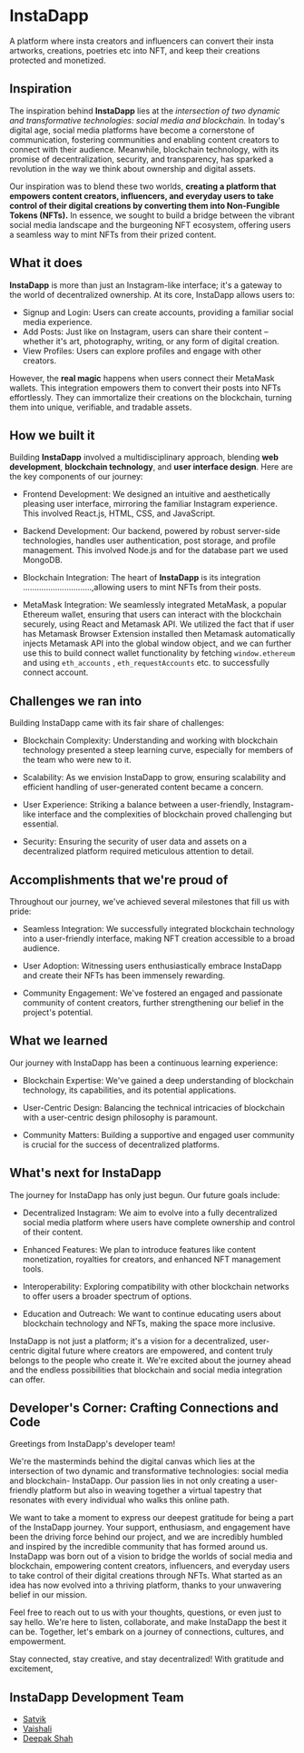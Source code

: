 # InstaDapp

A platform where insta creators and influencers can convert their insta artworks, creations, poetries etc into NFT, and keep their creations protected and monetized.

## Inspiration 
The inspiration behind **InstaDapp** lies at the *intersection of two dynamic and transformative technologies: social media and blockchain.* In today's digital age, social media platforms have become a cornerstone of communication, fostering communities and enabling content creators to connect with their audience. Meanwhile, blockchain technology, with its promise of decentralization, security, and transparency, has sparked a revolution in the way we think about ownership and digital assets.

Our inspiration was to blend these two worlds, **creating a platform that empowers content creators, influencers, and everyday users to take control of their digital creations by converting them into Non-Fungible Tokens (NFTs).** In essence, we sought to build a bridge between the vibrant social media landscape and the burgeoning NFT ecosystem, offering users a seamless way to mint NFTs from their prized content.

## What it does 
**InstaDapp** is more than just an Instagram-like interface; it's a gateway to the world of decentralized ownership. At its core, InstaDapp allows users to:

- Signup and Login: Users can create accounts, providing a familiar social media experience.
- Add Posts: Just like on Instagram, users can share their content – whether it's art, photography, writing, or any form of digital creation.
- View Profiles: Users can explore profiles and engage with other creators.

However, the **real magic** happens when users connect their MetaMask wallets. This integration empowers them to convert their posts into NFTs effortlessly. They can immortalize their creations on the blockchain, turning them into unique, verifiable, and tradable assets.

## How we built it
Building **InstaDapp** involved a multidisciplinary approach, blending **web development**, **blockchain technology**, and **user interface design**. Here are the key components of our journey:

- Frontend Development: We designed an intuitive and aesthetically pleasing user interface, mirroring the familiar Instagram experience. This involved React.js, HTML, CSS, and JavaScript.

- Backend Development: Our backend, powered by robust server-side technologies, handles user authentication, post storage, and profile management. This involved Node.js and for the database part we used MongoDB.

- Blockchain Integration: The heart of **InstaDapp** is its integration ..............................,allowing users to mint NFTs from their posts.

- MetaMask Integration: We seamlessly integrated MetaMask, a popular Ethereum wallet, ensuring that users can interact with the blockchain securely, using React and Metamask API. We utilized the fact that if user has Metamask Browser Extension installed then Metamask automatically injects Metamask API into the global window object, and we can further use this to build connect wallet functionality by fetching ```window.ethereum``` and using ```eth_accounts``` , ```eth_requestAccounts``` etc. to successfully connect account.

## Challenges we ran into
Building InstaDapp came with its fair share of challenges:
- Blockchain Complexity: Understanding and working with blockchain technology presented a steep learning curve, especially for members of the team who were new to it.

- Scalability: As we envision InstaDapp to grow, ensuring scalability and efficient handling of user-generated content became a concern.

- User Experience: Striking a balance between a user-friendly, Instagram-like interface and the complexities of blockchain proved challenging but essential.

- Security: Ensuring the security of user data and assets on a decentralized platform required meticulous attention to detail.

## Accomplishments that we're proud of
Throughout our journey, we've achieved several milestones that fill us with pride:

- Seamless Integration: We successfully integrated blockchain technology into a user-friendly interface, making NFT creation accessible to a broad audience.

- User Adoption: Witnessing users enthusiastically embrace InstaDapp and create their NFTs has been immensely rewarding.

- Community Engagement: We've fostered an engaged and passionate community of content creators, further strengthening our belief in the project's potential.

## What we learned
Our journey with InstaDapp has been a continuous learning experience:

- Blockchain Expertise: We've gained a deep understanding of blockchain technology, its capabilities, and its potential applications.

- User-Centric Design: Balancing the technical intricacies of blockchain with a user-centric design philosophy is paramount.

- Community Matters: Building a supportive and engaged user community is crucial for the success of decentralized platforms.

## What's next for InstaDapp
The journey for InstaDapp has only just begun. Our future goals include:

- Decentralized Instagram: We aim to evolve into a fully decentralized social media platform where users have complete ownership and control of their content.

- Enhanced Features: We plan to introduce features like content monetization, royalties for creators, and enhanced NFT management tools.

- Interoperability: Exploring compatibility with other blockchain networks to offer users a broader spectrum of options.

- Education and Outreach: We want to continue educating users about blockchain technology and NFTs, making the space more inclusive. 

InstaDapp is not just a platform; it's a vision for a decentralized, user-centric digital future where creators are empowered, and content truly belongs to the people who create it. We're excited about the journey ahead and the endless possibilities that blockchain and social media integration can offer.

## Developer's Corner: Crafting Connections and Code
Greetings from InstaDapp's developer team!

We're the masterminds behind the digital canvas which lies at the intersection of two dynamic and transformative technologies: social media and blockchain- InstaDapp. Our passion lies in not only creating a user-friendly platform but also in weaving together a virtual tapestry that resonates with every individual who walks this online path.

We want to take a moment to express our deepest gratitude for being a part of the InstaDapp journey. Your support, enthusiasm, and engagement have been the driving force behind our project, and we are incredibly humbled and inspired by the incredible community that has formed around us.
InstaDapp was born out of a vision to bridge the worlds of social media and blockchain, empowering content creators, influencers, and everyday users to take control of their digital creations through NFTs. What started as an idea has now evolved into a thriving platform, thanks to your unwavering belief in our mission.

Feel free to reach out to us with your thoughts, questions, or even just to say hello. We're here to listen, collaborate, and make InstaDapp the best it can be. Together, let's embark on a journey of connections, cultures, and empowerment.

Stay connected, stay creative, and stay decentralized!
With gratitude and excitement,
## InstaDapp Development Team
- [Satvik](https://github.com/Satvik1769)
- [Vaishali](https://github.com/arcVaishali)
- [Deepak Shah](https://github.com/Deepak2030)

<!--
Checklist- (MVP)
- [x] Homepage frontend created
- [x] Wallet connect feature added
- [x] Add Post Dialog Box created
- [x] Add Caption and other info dialog box created
- [x] POST image in database 
- [x] GET image from database
- [x] Show fetched image in the homepage (dynamic homepage data (live posts, right now posts are static)) 
- [x] Convert image to NFT

Other feature to be added- (Great)
- [x] [--User Profile frontend complete] User Profile (info about each NFT by given user, like floor price, total volume etc shown)
- [x] User Authentication
      
and more

Extra features- (Super Great)
- [X] Active likes, comments section
      
and more
-->
